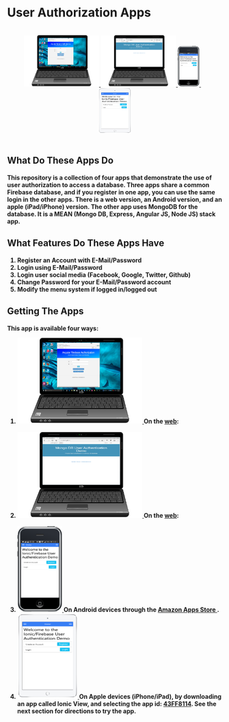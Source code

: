 <h1>User Authorization Apps</h1>

  <br>
    <center>
      <a href="http://scottnakada.github.io/UserAuth/yoFireAuth/dist/public/index.html">
        <img src="images/LaptopUserAuth.png" width="35%">
      </a>
      <a href="https://yomongoauth.herokuapp.com/index.html">
              <img src="images/LaptopMongoAuth.png" width="35%">
            </a>
      <a href="http://www.amazon.com/Ionic-Firebase-User-Authentication-App/dp/B014LUR2HI/ref=sr_1_1?s=mobile-apps&ie=UTF8&qid=1440823545&sr=1-1&keywords=ionFireAuth">
        <img src="images/AndroidUserAuth.png" width="10%">
      </a>&nbsp;&nbsp;&nbsp;
      <a href="http://scottnakada.github.io/UserAuth/#ios">
        <img src="images/iPadUserAuth.png" width="15%">
      </a>
    </center>
  <br>

  <h2>What Do These Apps Do</h2>
    <h4>
      <p>
        This repository is a collection of four apps that demonstrate the use of user authorization
        to access a database.  Three apps share a common Firebase database, and if you register
        in one app, you can use the same login in the other apps.  There is a web version, an
        Android version, and an apple (iPad/iPhone) version.  The other app uses MongoDB
        for the database.  It is a MEAN (Mongo DB, Express, Angular JS, Node JS) stack app.
      </p>
    </h4>
    
  <h2>What Features Do These Apps Have</h2>
    <h4>
      <ol>
        <li>Register an Account with E-Mail/Password</li>
        <li>Login using E-Mail/Password</li>
        <li>Login user social media (Facebook, Google, Twitter, Github)</li>
        <li>Change Password for your E-Mail/Password account</li>
        <li>Modify the menu system if logged in/logged out</li>
      </ol>
    </h4>

  <h2>Getting The Apps</h2>
    <h4>
      <p>
        This app is available four ways:
      </p>
      <ol>
        <li>
          <a href="http://scottnakada.github.io/UserAuth/yoFireAuth/dist/client/index.html">
            <img src="images/LaptopUserAuth.png" height="200px"/>
          </a>
          On the <a href="http://scottnakada.github.io/UserAuth/yoFireAuth/dist/client/index.html">web</a>:<br><br>
        </li>
        <li>
          <a href="https://yomongoauth.herokuapp.com/index.html">
            <img src="images/LaptopMongoAuth.png" height="200px"/>
          </a>
          On the <a href="https://yomongoauth.herokuapp.com/index.html">web</a>:<br><br>
        </li>
        <li>
          <a href="http://www.amazon.com/Ionic-Firebase-User-Authentication-App/dp/B014LUR2HI/ref=sr_1_1?s=mobile-apps&ie=UTF8&qid=1440823545&sr=1-1&keywords=ionFireAuth">
            <img src="images/AndroidUserAuth.png" height="200px"/>
          </a>
          On Android devices through the
          <a href="http://www.amazon.com/Ionic-Firebase-User-Authentication-App/dp/B014LUR2HI/ref=sr_1_1?s=mobile-apps&ie=UTF8&qid=1440823545&sr=1-1&keywords=ionFireAuth">
            Amazon Apps Store
          </a>.
        </li>
        <li>
          <a href="http://scottnakada.github.io/UserAuth/index.html#ios">
            <img src="images/iPadUserAuth.png" height="200px"/>
          </a>
          On Apple devices (iPhone/iPad), by downloading an app called Ionic View, and selecting the
          app id: <a href="http://scottnakada.github.io/UserAuth/index.html#ios">43FF8114</a>. See the next section for directions
          to try the app.<br><br>
        </li>
      </ol>
    </h4>
